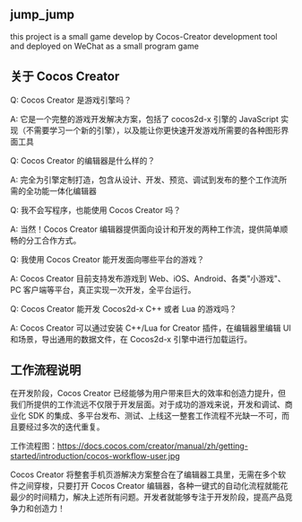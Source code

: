 ## jump_jump
this project is a small game develop by Cocos-Creator development tool and deployed on WeChat as a small program game

## 关于 Cocos Creator
Q: Cocos Creator 是游戏引擎吗？

A: 它是一个完整的游戏开发解决方案，包括了 cocos2d-x 引擎的 JavaScript 实现（不需要学习一个新的引擎），以及能让你更快速开发游戏所需要的各种图形界面工具

Q: Cocos Creator 的编辑器是什么样的？

A: 完全为引擎定制打造，包含从设计、开发、预览、调试到发布的整个工作流所需的全功能一体化编辑器

Q: 我不会写程序，也能使用 Cocos Creator 吗？

A: 当然！Cocos Creator 编辑器提供面向设计和开发的两种工作流，提供简单顺畅的分工合作方式。

Q: 我使用 Cocos Creator 能开发面向哪些平台的游戏？

A: Cocos Creator 目前支持发布游戏到 Web、iOS、Android、各类"小游戏"、PC 客户端等平台，真正实现一次开发，全平台运行。

Q: Cocos Creator 能开发 Cocos2d-x C++ 或者 Lua 的游戏吗？

A: Cocos Creator 可以通过安装 C++/Lua for Creator 插件，在编辑器里编辑 UI 和场景，导出通用的数据文件，在 Cocos2d-x 引擎中进行加载运行。

## 工作流程说明
在开发阶段，Cocos Creator 已经能够为用户带来巨大的效率和创造力提升，但我们所提供的工作流远不仅限于开发层面。对于成功的游戏来说，开发和调试、商业化 SDK 的集成、多平台发布、测试、上线这一整套工作流程不光缺一不可，而且要经过多次的迭代重复。

工作流程图：https://docs.cocos.com/creator/manual/zh/getting-started/introduction/cocos-workflow-user.jpg

Cocos Creator 将整套手机页游解决方案整合在了编辑器工具里，无需在多个软件之间穿梭，只要打开 Cocos Creator 编辑器，各种一键式的自动化流程就能花最少的时间精力，解决上述所有问题。开发者就能够专注于开发阶段，提高产品竞争力和创造力！

